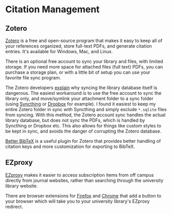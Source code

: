 # Citation Management

## Zotero

[Zotero](https://www.zotero.org/) is a free and open-source program that makes it easy to keep all of your references organized, store full-text PDFs, and generate citation entries. It's available for Windows, Mac, and Linux.

There is an optional free account to sync your library and files, with limited storage. If you need more space for attached files (full text) PDFs, you can purchase a storage plan, or with a little bit of setup you can use your favorite file sync program.

The Zotero developers [explain](https://www.zotero.org/support/kb/data_directory_in_cloud_storage_folder) why syncing the library database itself is dangerous.
The easiest workaround is to use the free account to sync the library only, and move/symlink your attachment folder to a sync folder (using [Syncthing](https://syncthing.net/) or [Dropbox](https://www.dropbox.com/) for example).
I found it easiest to keep my entire Zotero folder in sync with Syncthing and simply exclude `*.sqlite` files from syncing.
With this method, the Zotero account sync handles the actual library database, but does not sync the PDFs, which is handled by Syncthing or Dropbox etc.
This also allows for things like custom styles to be kept in sync, and avoids the danger of corrupting the Zotero database.

[Better BibTeX](https://retorque.re/zotero-better-bibtex) is a useful plugin for Zotero that provides better handling of citation keys and more customization for exporting to BibTeX.

## EZproxy

[EZproxy](https://en.wikipedia.org/wiki/EZproxy) makes it easier to access subscription items from off campus directly from journal websites, rather than searching through the university library website.

There are browser extensions for [Firefox](https://addons.mozilla.org/en-US/firefox/addon/firefox-ezproxy-redirect/) and [Chrome](https://chromewebstore.google.com/detail/ezproxy-redirect/gfhnhcbpnnnlefhobdnmhenofhfnnfhi?hl=en&pli=1) that add a button to your browser which will take you to your university library's EZproxy redirect.
